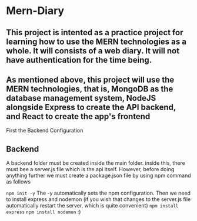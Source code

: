 # Mern-Diary
This project is intented as a practice project for learning how to use the MERN technologies as a whole. It will consists of a web diary. It will not have authentication for the time being.
---
As mentioned above, this project will use the MERN technologies, that is, MongoDB as the database management system, NodeJS alongside Express to create the API backend, and React to create the app's frontend
---
First the Backend Configuration
## Backend
A backend folder must be created inside the main folder. inside this, there must bee a server.js file which is the api itself. However, before doing anything further we must create a package.json file by using npm command as follows

`npm init -y`
The -y automatically sets the npm configuration. Then we need to install express and nodemon (if you wish that changes to the server.js file automatically restart the server, which is quite convenient)
`npm install express`
`npm install nodemon`
:)
